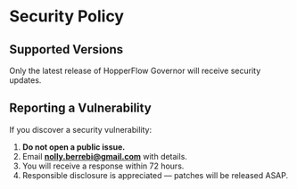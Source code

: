 # Security Policy

## Supported Versions

Only the latest release of HopperFlow Governor will receive security updates.

## Reporting a Vulnerability

If you discover a security vulnerability:

1. **Do not open a public issue.**
2. Email **nolly.berrebi@gmail.com** with details.
3. You will receive a response within 72 hours.
4. Responsible disclosure is appreciated — patches will be released ASAP.
